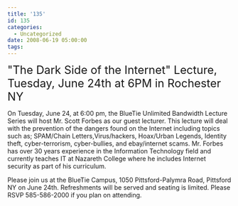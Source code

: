 ```yaml
---
title: '135'
id: 135
categories:
  - Uncategorized
date: 2008-06-19 05:00:00
tags:
---
```


<span style="font-size:180%;">"The Dark Side of the Internet" Lecture, Tuesday, June 24th at 6PM in Rochester NY</span>

 On Tuesday, June 24, at 6:00 pm, the BlueTie Unlimited Bandwidth Lecture Series will host Mr. Scott Forbes as our guest lecturer. This lecture will deal with the prevention of the dangers found on the Internet including topics such as; SPAM/Chain Letters,Virus/hackers, Hoax/Urban Legends, Identity theft, cyber-terrorism, cyber-bullies,  and ebay/internet scams.  Mr. Forbes has over 30 years experience in the Information Technology field and currently teaches IT at Nazareth College where he includes Internet security as part of his curriculum. 

 Please join us at the BlueTie Campus, 1050 Pittsford-Palymra Road, Pittsford NY on June 24th. Refreshments will be served and seating is limited.  Please RSVP 585-586-2000 if you plan on attending. 